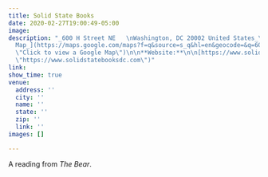 ```yaml
---
title: Solid State Books
date: 2020-02-27T19:00:49-05:00
image: 
description: "_600 H Street NE   \nWashington, DC 20002 United States_\n\n[_+ Google
  Map_](https://maps.google.com/maps?f=q&source=s_q&hl=en&geocode=&q=600+H+Street+NE+Washington+DC+20002+United+States
  \"Click to view a Google Map\")\n\n**Website:**\n\n[https://www.solidstatebooksdc.com](https://www.solidstatebooksdc.com
  \"https://www.solidstatebooksdc.com\")"
link: 
show_time: true
venue:
  address: ''
  city: ''
  name: ''
  state: ''
  zip: ''
  link: ''
images: []

---
```

A reading from _The Bear_.
